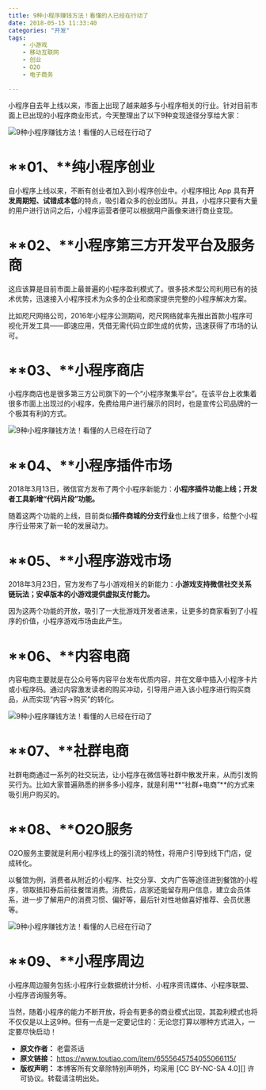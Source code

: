 ```yaml
---
title: 9种小程序赚钱方法！看懂的人已经在行动了
date: 2018-05-15 11:33:40
categories: "开发"
tags:
	- 小游戏
	- 移动互联网
	- 创业
	- O2O
	- 电子商务

---
```


小程序自去年上线以来，市面上出现了越来越多与小程序相关的行业。针对目前市面上已出现的小程序商业形式，今天整理出了以下9种变现途径分享给大家：

![9种小程序赚钱方法！看懂的人已经在行动了][9]

# **01、****纯小程序创业** #

自小程序上线以来，不断有创业者加入到小程序创业中。小程序相比 App 具有**开发周期短、试错成本低**的特点，吸引着众多的创业团队。并且，小程序只要有大量的用户进行访问之后，小程序运营者便可以根据用户画像来进行商业变现。

# **02、****小程序第三方开发平台及服务商** #

这应该算是目前市面上最普遍的小程序盈利模式了。很多技术型公司利用已有的技术优势，迅速接入小程序技术为众多的企业和商家提供完整的小程序解决方案。

比如咫尺网络公司，2016年小程序公测期间，咫尺网络就率先推出首款小程序可视化开发工具——即速应用，凭借无需代码立即生成的优势，迅速获得了市场的认可。

# **03、****小程序商店** #

小程序商店也是很多第三方公司旗下的一个“小程序聚集平台”。在该平台上收集着很多市面上出现过的小程序，免费给用户进行展示的同时，也是宣传公司品牌的一个极其有利的方式。

![9种小程序赚钱方法！看懂的人已经在行动了][9 1]

# **04、****小程序插件市场** #

2018年3月13日，微信官方发布了两个小程序新能力：**小程序插件功能上线；开发者工具新增“代码片段”功能。**

随着这两个功能的上线，目前类似**插件商城的分支行业**也上线了很多，给整个小程序行业带来了新一轮的发展动力。

# **05、****小程序游戏市场** #

2018年3月23日，官方发布了与小游戏相关的新能力：**小游戏支持微信社交关系链玩法；安卓版本的小游戏提供虚拟支付能力。**

因为这两个功能的开放，吸引了一大批游戏开发者进来，让更多的商家看到了小程序的价值，小程序游戏市场由此产生。

# **06、****内容电商** #

内容电商主要就是在公众号等内容平台发布优质内容，并在文章中插入小程序卡片或小程序码。通过内容激发读者的购买冲动，引导用户进入该小程序进行购买商品，从而实现“内容→购买”的转化。

![9种小程序赚钱方法！看懂的人已经在行动了][9 2]

# **07、****社群电商** #

社群电商通过一系列的社交玩法，让小程序在微信等社群中散发开来，从而引发购买行为。比如大家普遍熟悉的拼多多小程序，就是利用**“社群+电商”**的方式来吸引用户购买的。

# **08、****O2O服务** #

O2O服务主要就是利用小程序线上的强引流的特性，将用户引导到线下门店，促成转化。

以餐馆为例，消费者从附近的小程序、社交分享、文内广告等途径进到餐馆的小程序，领取抵扣券后前往餐馆消费。消费后，店家还能留存用户信息，建立会员体系，进一步了解用户的消费习惯、偏好等，最后针对性地做喜好推荐、会员优惠等。

![9种小程序赚钱方法！看懂的人已经在行动了][9 3]

# **09、****小程序周边** #

小程序周边服务包括:小程序行业数据统计分析、小程序资讯媒体、小程序联盟、小程序咨询服务等。

当然，随着小程序的能力不断开放，将会有更多的商业模式出现，其盈利模式也将不仅仅是以上这9种。但有一点是一定要记住的：无论您打算以哪种方式进入，一定要尽快启动！


[9]: /pro/os/crawler/AFJN-2IY6-FYIB.jpg
[9 1]: /pro/os/crawler/2MNY-NEJV-7VFQ.jpg
[9 2]: /pro/os/crawler/3ERJ-UBYU-RZUA.jpg
[9 3]: /pro/os/crawler/B6Z6-B3RI-JVRQ.jpg
 *  **原文作者：** 老雷茶话
 *  **原文链接：** https://www.toutiao.com/item/6555645754055066115/
 *  **版权声明：** 本博客所有文章除特别声明外，均采用 [CC BY-NC-SA 4.0][] 许可协议。转载请注明出处。